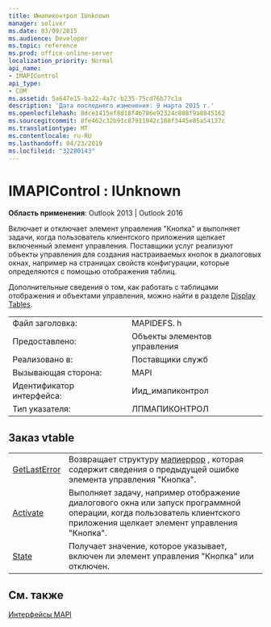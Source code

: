 ```yaml
---
title: Имапиконтрол IUnknown
manager: soliver
ms.date: 03/09/2015
ms.audience: Developer
ms.topic: reference
ms.prod: office-online-server
localization_priority: Normal
api_name:
- IMAPIControl
api_type:
- COM
ms.assetid: 5a647e15-ba22-4a7c-b235-75cd76b77c1a
description: 'Дата последнего изменения: 9 марта 2015 г.'
ms.openlocfilehash: 8dce1415ef8d18f4b786e92324c888f9a0845162
ms.sourcegitcommit: 8fe462c32b91c87911942c188f3445e85a54137c
ms.translationtype: MT
ms.contentlocale: ru-RU
ms.lasthandoff: 04/23/2019
ms.locfileid: "32280143"
---
```

# <a name="imapicontrol--iunknown"></a>IMAPIControl : IUnknown

  
  
**Область применения**: Outlook 2013 | Outlook 2016 
  
Включает и отключает элемент управления "Кнопка" и выполняет задачи, когда пользователь клиентского приложения щелкает включенный элемент управления. Поставщики услуг реализуют объекты управления для создания настраиваемых кнопок в диалоговых окнах, например на страницах свойств конфигурации, которые определяются с помощью отображения таблиц. 
  
Дополнительные сведения о том, как работать с таблицами отображения и объектами управления, можно найти в разделе [Display Tables](display-tables.md).
  
|||
|:-----|:-----|
|Файл заголовка:  <br/> |MAPIDEFS. h  <br/> |
|Предоставлено:  <br/> |Объекты элементов управления  <br/> |
|Реализовано в:  <br/> |Поставщики служб  <br/> |
|Вызывающая сторона:  <br/> |MAPI  <br/> |
|Идентификатор интерфейса:  <br/> |Иид_имапиконтрол  <br/> |
|Тип указателя:  <br/> |ЛПМАПИКОНТРОЛ  <br/> |
   
## <a name="vtable-order"></a>Заказ vtable

|||
|:-----|:-----|
|[GetLastError](imapicontrol-getlasterror.md) <br/> |Возвращает структуру [мапиеррор](mapierror.md) , которая содержит сведения о предыдущей ошибке элемента управления "Кнопка".  <br/> |
|[Activate](imapicontrol-activate.md) <br/> |Выполняет задачу, например отображение диалогового окна или запуск программной операции, когда пользователь клиентского приложения щелкает элемент управления "Кнопка".  <br/> |
|[State](imapicontrol-getstate.md) <br/> |Получает значение, которое указывает, включен ли элемент управления "Кнопка" или отключен.  <br/> |
   
## <a name="see-also"></a>См. также



[Интерфейсы MAPI](mapi-interfaces.md)

